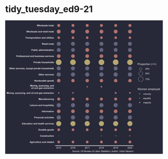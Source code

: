# tidy_tuesday_ed9-21

![image](https://github.com/tivorn/tidy_tuesday_ed9-21/blob/main/tidytuesday_plot.png)
